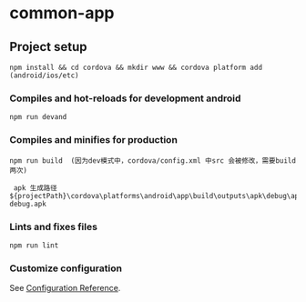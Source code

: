 # common-app

## Project setup
```
npm install && cd cordova && mkdir www && cordova platform add (android/ios/etc)
```

### Compiles and hot-reloads for development android
```
npm run devand
```

### Compiles and minifies for production
```
npm run build  (因为dev模式中，cordova/config.xml 中src 会被修改，需要build两次)  

 apk 生成路径${projectPath}\cordova\platforms\android\app\build\outputs\apk\debug\app-debug.apk
```

### Lints and fixes files
```
npm run lint
```

### Customize configuration
See [Configuration Reference](https://cli.vuejs.org/config/).

